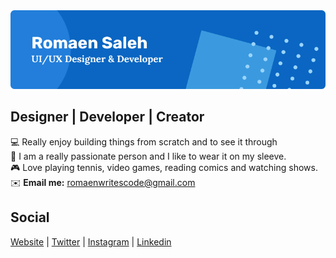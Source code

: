 <img src="github_banner.png" alt="profile banner" />

## Designer | Developer | Creator
💻 Really enjoy building things from scratch and to see it through <br />
😤 I am a really passionate person and I like to wear it on my sleeve. <br/>
🎮 Love playing tennis, video games, reading comics and watching shows. <br/>
✉️ **Email me:** romaenwritescode@gmail.com

## Social
[Website](http://noodlesjs.dev) | [Twitter](https://twitter.com/CodingNoodles) | [Instagram](https://www.instagram.com/noodles.js/) | [Linkedin](https://www.linkedin.com/in/romaen-saleh/)

